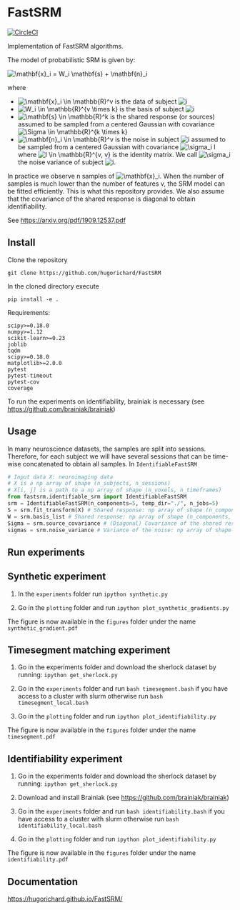 # FastSRM

[![CircleCI](https://circleci.com/gh/hugorichard/FastSRM.svg?style=svg)](https://circleci.com/gh/hugorichard/FastSRM)

Implementation of FastSRM algorithms.


The model of probabilistic SRM is given by:

<img src="https://latex.codecogs.com/svg.image?\mathbf{x}_i&space;=&space;W_i&space;\mathbf{s}&space;&plus;&space;\mathbf{n}_i" title="\mathbf{x}_i = W_i \mathbf{s} + \mathbf{n}_i" />

where 
* <img src="https://latex.codecogs.com/svg.image?\mathbf{x}_i&space;\in&space;\mathbb{R}^v" title="\mathbf{x}_i \in \mathbb{R}^v" /> is the data of subject <img src="https://latex.codecogs.com/svg.image?i&space;" title="i " />
* <img src="https://latex.codecogs.com/svg.image?W_i&space;\in&space;\mathbb{R}^{v&space;\times&space;k}&space;" title="W_i \in \mathbb{R}^{v \times k} " /> is the basis of subject <img src="https://latex.codecogs.com/svg.image?i&space;" title="i " />
* <img src="https://latex.codecogs.com/svg.image?\mathbf{s}&space;\in&space;\mathbb{R}^k" title="\mathbf{s} \in \mathbb{R}^k" /> is the shared response (or sources) assumed to be sampled from a centered Gaussian with covariance <img src="https://latex.codecogs.com/svg.image?\Sigma&space;\in&space;\mathbb{R}^{k&space;\times&space;k}" title="\Sigma \in \mathbb{R}^{k \times k}" />
* <img src="https://latex.codecogs.com/svg.image?\mathbf{n}_i&space;\in&space;\mathbb{R}^v" title="\mathbf{n}_i \in \mathbb{R}^v" /> is  the noise in subject <img src="https://latex.codecogs.com/svg.image?i&space;" title="i " /> assumed to be sampled from a centered Gaussian with covariance <img src="https://latex.codecogs.com/svg.image?\sigma_i&space;I" title="\sigma_i I" /> where <img src="https://latex.codecogs.com/svg.image?I&space;\in&space;\mathbb{R}^{v,&space;v}" title="I \in \mathbb{R}^{v, v}" /> is the identity matrix. We call <img src="https://latex.codecogs.com/svg.image?\sigma_i" title="\sigma_i" /> the noise variance of subject <img src="https://latex.codecogs.com/svg.image?i&space;" title="i " />.

In practice we observe n samples of <img src="https://latex.codecogs.com/svg.image?\mathbf{x}_i" title="\mathbf{x}_i" />. When the number of samples is much lower than the number of features v, the SRM model can be fitted efficiently. This is what this repository provides. We also assume that the covariance of the shared response is diagonal to obtain identifiability.


See https://arxiv.org/pdf/1909.12537.pdf

Install
---------
Clone the repository

`git clone https://github.com/hugorichard/FastSRM`

In the cloned directory execute

`pip install -e .`

Requirements:

```
scipy>=0.18.0
numpy>=1.12
scikit-learn>=0.23
joblib
tqdm
scipy>=0.18.0
matplotlib>=2.0.0
pytest
pytest-timeout
pytest-cov
coverage
```

To run the experiments on identifiability, brainiak is necessary (see https://github.com/brainiak/brainiak)

Usage
--------
In many neuroscience datasets, the samples are split into sessions. Therefore, for each subject we will have several sessions that can be time-wise concatenated to obtain all samples.
In `IdentifiableFastSRM` 


```python
# Input data X: neuroimaging data 
# X is a np array of shape (n_subjects, n_sessions)
# X[i, j] is a path to a np array of shape (n_voxels, n_timeframes)
from fastsrm.identifiable_srm import IdentifiableFastSRM
srm = IdentifiableFastSRM(n_components=5, temp_dir="./", n_jobs=5)
S = srm.fit_transform(X) # Shared response: np array of shape (n_components, n_timeframes)
W = srm.basis_list # Shared response: np array of shape (n_components, n_timeframes)
Sigma = srm.source_covariance # (Diagonal) Covariance of the shared response: np array of shape (n_components,)
sigmas = srm.noise_variance # Variance of the noise: np array of shape (n_subjects)

```

Run experiments
---------------

## Synthetic experiment

1. In the `experiments` folder run 
`ipython synthetic.py`

2. Go in the `plotting` folder and run
`ipython plot_synthetic_gradients.py`

The figure is now available in the `figures` folder under the name
`synthetic_gradient.pdf`


## Timesegment matching experiment

1. Go in the experiments folder and download the sherlock dataset by running:
`ipython get_sherlock.py`

2. Go in the `experiments` folder and run 
`bash timesegment.bash` if you have access to a cluster with slurm otherwise run `bash timesegment_local.bash`

4. Go in the `plotting` folder and run
`ipython plot_identifiability.py`

The figure is now available in the `figures` folder under the name
`timesegment.pdf`


## Identifiability experiment

1. Go in the experiments folder and download the sherlock dataset by running:
`ipython get_sherlock.py`

2. Download and install Brainiak (see https://github.com/brainiak/brainiak) 

3. Go in the `experiments` folder and run 
`bash identifiability.bash` if you have access to a cluster with slurm otherwise run `bash identifiability_local.bash`

4. Go in the `plotting` folder and run
`ipython plot_identifiability.py`

The figure is now available in the `figures` folder under the name
`identifiability.pdf`

Documentation
--------------

https://hugorichard.github.io/FastSRM/
